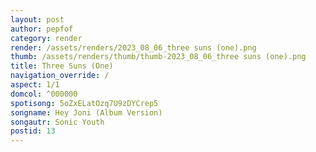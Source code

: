 ```yaml
---
layout: post
author: pepfof
category: render
render: /assets/renders/2023_08_06_three suns (one).png
thumb: /assets/renders/thumb/thumb-2023_08_06_three suns (one).png
title: Three Suns (One)
navigation_override: /
aspect: 1/1
domcol: ^000000
spotisong: 5oZxELatOzq7U9zDYCrep5
songname: Hey Joni (Album Version)
songautr: Sonic Youth
postid: 13
---
```


<!--USER BEGIN 1-->

<!--USER END 1-->

<!--more-->
<!--USER BEGIN 2-->

<!--USER END 2-->

